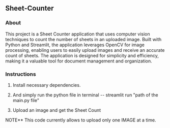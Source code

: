 ## Sheet-Counter

### About

This project is a Sheet Counter application that uses computer vision techniques to count the number of sheets in an uploaded image. Built with Python and Streamlit, the application leverages OpenCV for image processing, enabling users to easily upload images and receive an accurate count of sheets. The application is designed for simplicity and efficiency, making it a valuable tool for document management and organization.

### Instructions

1. Install necessary dependencies.
  
2. And simply run the python file in terminal -- streamlit run "path of the main.py file"

3. Upload an image and get the Sheet Count

NOTE** This code currently allows to upload only one IMAGE at a time.
